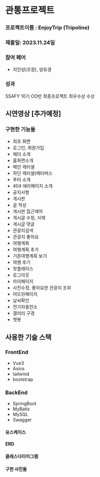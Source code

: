 # 관통프로젝트
### 프로젝트이름 : EnjoyTrip (Tripoline)
### 제출일: 2023.11.24일 

### 참여 페어
- 지인성(조장), 양유경

### 성과 
SSAFY 10기 OO반 최종프로젝트 최우수상 수상 


## 시연영상 [추가예정]
### 구현한 기능들
- 최초 화면
- 로그인, 회원가입
- 헤더 소개
- 홈화면소개
- 메인 캐러셀
- 하단 캐러셀(메타버스
- 푸터 소개
- 404 에러페이지 소개
- 공지사항
- 게시판
- 글 작성
- 게시판 접근제어
- 게시글 수정, 삭제
- 게시글 댓글
- 관광지검색
- 관광지 좋아요
- 여행계획
- 여행계획 추가
- 기존여행계획 보기
- 여행 후기
- 핫플레이스
- 로그아웃
- 마이페이지
- 사진수정, 좋아요한 관광지 조회
- 어드민페이지 
- 날씨확인
- 전기차충전소
- 갤러리 구경
- 챗봇 

## 사용한 기술 스택
### FrontEnd
- Vue3
- Axios
- tailwind
- bootstrap
### BackEnd
- SpringBoot
- MyBatis
- MySQL
- Swagger 

#### 유스케이스

#### ERD

#### 클래스다이어그램

#### 구현 사진들 

